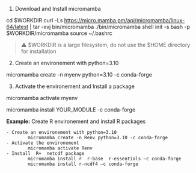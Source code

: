 1. Download  and Install micromamba

cd $WORKDIR
curl -Ls https://micro.mamba.pm/api/micromamba/linux-64/latest | tar -xvj bin/micromamba
./bin/micromamba shell init -s bash -p $WORKDIR/micromamba
source ~/.bashrc

>:warning: $WORKDIR is a large filesystem, do not use the $HOME directory for installation

2. Create an environement with python=3.10

micromamba create -n myenv python=3.10 -c conda-forge

3. Activate the environement and Install a package

micromamba activate myenv

micromamba install YOUR_MODULE -c conda-forge



**Example:** Create R environement and install R packages

```
- Create an environement with python=3.10
        micromamba create -n Renv python=3.10 -c conda-forge
- Activate the environement
        micromamba activate Renv
- Install  R+  netcdf package
        micromamba install r  r-base  r-essentials –c conda-forge
        micromamba install r-ncdf4 –c conda-forge
  ```

